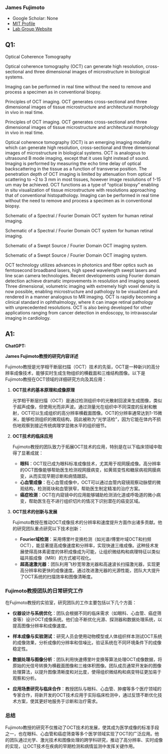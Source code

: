 ### James Fujimoto

- Google Scholar: None
- [MIT Profile](https://www.eecs.mit.edu/people/james-fujimoto/)
- [Lab Group Website](https://www.rle.mit.edu/boib/#/)

## Q1:
Optical Coherence Tomography

Optical coherence tomography (OCT) can generate high resolution, cross-sectional and three dimensional images of microstructure in biological systems.

Imaging can be performed in real time without the need to remove and process a specimen as in conventional biopsy.

 Principles of OCT imaging. OCT generates cross-sectional and three dimensional images of tissue microstructure and architectural morphology in vivo in real time.

Principles of OCT imaging. OCT generates cross-sectional and three dimensional images of tissue microstructure and architectural morphology in vivo in real time.

Optical coherence tomography (OCT) is an emerging imaging modality which can generate high resolution, cross-sectional and three dimensional images of microstructure in biological systems. OCT is analogous to ultrasound B mode imaging, except that it uses light instead of sound. Imaging is performed by measuring the echo time delay of optical backscattering in the tissue as a function of transverse position. The penetration depth of OCT imaging is limited by attenuation from optical scattering to ~2 to 3 mm in most tissues, however image resolutions of 1-15 um may be achieved. OCT functions as a type of “optical biopsy” enabling in situ visualization of tissue microstructure with resolutions approaching that of conventional histopathology. Imaging can be performed in real time without the need to remove and process a specimen as in conventional biopsy.

Schematic of a Spectral / Fourier Domain OCT system for human retinal imaging. 

Schematic of a Spectral / Fourier Domain OCT system for human retinal imaging.

Schematic of a Swept Source / Fourier Domain OCT imaging system. 

Schematic of a Swept Source / Fourier Domain OCT imaging system.

OCT technology utilizes advances in photonics and fiber optics such as femtosecond broadband lasers, high speed wavelength swept lasers and line scan camera technologies. Recent developments using Fourier domain detection achieve dramatic improvements in resolution and imaging speed. Three dimensional, volumetric imaging with extremely high voxel density is now possible, enabling microstructure and pathology to be visualized and rendered in a manner analogous to MR imaging. OCT is rapidly becoming a clinical standard in ophthalmology, where it can image retinal pathology with unprecedented resolutions. OCT is also being developed for other applications ranging from cancer detection in endoscopy, to intravascular imaging in cardiology.

## A1:
**ChatGPT:**

**James Fujimoto教授的研究内容详述**

Fujimoto教授是光学相干断层扫描（OCT）技术的先驱，OCT是一种新兴的高分辨率成像技术，能够实时生成生物组织的横截面和三维结构图像。以下是Fujimoto教授在OCT领域的详细研究方向及其应用：

1. **OCT技术的基本原理和成像原理**
    
    光学相干断层扫描（OCT）是通过检测组织中的光散射回波来生成图像，类似于超声成像，但使用光而非声波。通过测量光在组织中不同深度的反射和散射，OCT可以生成组织的高分辨率横截面图像。OCT的分辨率通常达到1-15微米，能够检测组织的微观结构，因此被称为“光学活检”，因为它能在体内不损伤地观察到接近传统病理学显微水平的组织细节。
    
2. **OCT技术的临床应用**
    
    Fujimoto教授的团队致力于拓展OCT技术的应用，特别是在以下临床领域中取得了显著成就：
    
    * **眼科**：OCT现已成为眼科标准成像技术，尤其用于视网膜成像。高分辨率的OCT图像能够帮助医生检测视网膜病变，如黄斑变性和糖尿病视网膜病变，从而实现早期诊断和病情跟踪。
    * **心血管成像**：在心血管成像中，OCT可以通过血管内窥镜观察动脉壁的微观结构，检测斑块和血管狭窄，帮助医生制定精准的治疗方案。
    * **癌症检测**：OCT在内窥镜中的应用能够辅助检测消化道或呼吸道的微小病变，帮助医生在不进行组织切片的情况下识别潜在的癌变区域。
3. **OCT技术的创新与发展**
    
    Fujimoto教授在推动OCT成像技术的分辨率和速度提升方面作出诸多贡献。他的研究团队重点研究以下技术创新：
    
    * **Fourier域检测**：采用傅里叶变换检测（如光谱/傅里叶域OCT和扫频OCT），能显著提高成像速度和分辨率，实现快速三维成像。这种技术发展使得高体素密度的体积成像成为可能，让组织微结构和病理特征以类似磁共振成像（MRI）的方式被可视化。
    * **超高速激光器**：团队利用飞秒宽带激光器和高速波长扫描激光器，实现更高分辨率和更快的成像速度。通过改进激光器的光源性能，团队大大提升了OCT系统的扫描效率和图像清晰度。

### Fujimoto教授团队的日常研究工作

在Fujimoto教授的实验室，研究团队的工作主要包括以下几个方面：

* **仪器设计与系统优化**：团队会根据不同的临床需求（如眼科、心血管、癌症筛查等）设计OCT成像系统。他们会不断优化光源、探测器和数据处理系统，以提高图像分辨率和成像速度。
    
* **样本成像与实验测试**：研究人员会使用动物模型或人体组织样本测试OCT系统的成像效果，分析成像的分辨率和信噪比，验证系统在不同环境条件下的成像稳定性。
    
* **数据处理与图像分析**：团队利用快速傅里叶变换等算法处理OCT成像数据，将原始的光信号转换为横截面图像和三维体积图像。团队成员通常开发新的图像处理算法，以提升图像清晰度和对比度，使得组织微结构和病变特征更加易于观察和分析。
    
* **应用场景研究与临床合作**：教授团队与眼科、心血管、肿瘤等多个医疗领域的专家合作，将新开发的OCT技术应用于实际临床检测中，通过反馈不断优化技术方案，使其更好地服务于诊断和治疗需求。
    

### 总结

Fujimoto教授的研究不仅推动了OCT技术的发展，使其成为医学成像的标准手段之一，也在眼科、心血管和癌症筛查等多个医学领域实现了OCT的广泛应用。他的团队通过光学、激光技术和图像处理的跨学科研究，推动了高分辨率、实时成像的实现，让OCT技术在疾病的早期检测和病情监测中发挥关键作用。

